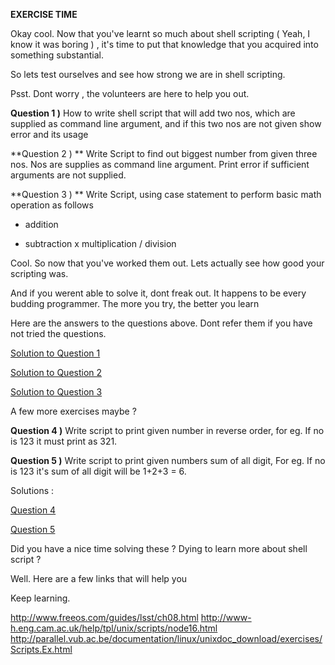 **EXERCISE TIME**

Okay cool. Now that you've learnt so much about shell scripting ( Yeah, I know it was boring ) , it's time to put that knowledge that you acquired into something substantial. 

So lets test ourselves and see how strong we are in shell scripting. 

Psst. Dont worry , the volunteers are here to help you out. 

**Question 1 )** How to write shell script that will add two nos, which are supplied as command line argument, and if this two nos are not given show error and its usage

**Question 2 ) ** Write Script to find out biggest number from given three nos. Nos are supplies as command line argument. Print error if sufficient arguments are not supplied.

**Question 3 ) ** Write Script, using case statement to perform basic math operation as
follows
+ addition
- subtraction
x multiplication
/ division

Cool. So now that you've worked them out. Lets actually see how good your scripting was. 

And if you werent able to solve it, dont freak out. It happens to be every budding programmer. The more you try, the better you learn

Here are the answers to the questions above. Dont refer them if you have not tried the questions.

[Solution to Question 1][1]

[Solution to Question 2][2]

[Solution to Question 3][3]


A few more exercises maybe ?

**Question 4 )**
Write script to print given number in reverse order, for eg. If no is 123 it must print as 321.

**Question 5 )**
Write script to print given numbers sum of all digit, For eg. If no is 123 it's sum of all digit will be 1+2+3 = 6.

Solutions : 

[Question 4][4]

[Question 5][5]

Did you have a nice time solving these ? Dying to learn more about shell script ? 

Well. Here are a few links that will help you 

Keep learning.

http://www.freeos.com/guides/lsst/ch08.html
http://www-h.eng.cam.ac.uk/help/tpl/unix/scripts/node16.html
http://parallel.vub.ac.be/documentation/linux/unixdoc_download/exercises/Scripts.Ex.html



  [1]: http://www.freeos.com/guides/lsst/scripts/q1
  [2]: http://www.freeos.com/guides/lsst/scripts/q2
  [3]: http://www.freeos.com/guides/lsst/scripts/q3
  [4]: http://www.freeos.com/guides/lsst/scripts/q6
  [5]: http://www.freeos.com/guides/lsst/scripts/q7
